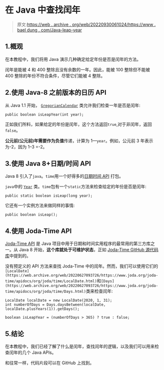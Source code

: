# 在 Java 中查找闰年

> 原文:[https://web . archive . org/web/20220930061024/https://www . bael dung . com/Java-leap-year](https://web.archive.org/web/20220930061024/https://www.baeldung.com/java-leap-year)

## 1.概观

在本教程中，我们将用 Java 演示几种确定给定年份是否是闰年的方法。

闰年是能被 4 和 400 整除且没有余数的一年。因此，能被 100 整除但不能被 400 整除的年份不符合条件，尽管它们能被 4 整除。

## 2.**使用 Java-8 之前版本的日历 API**

从 Java 1.1 开始， [`GregorianCalendar`](/web/20220627093726/https://www.baeldung.com/java-gregorian-calendar) 类允许我们检查一年是否是闰年:

```
public boolean isLeapYear(int year);
```

正如我们所料，如果给定的年份是闰年，这个方法返回`true`,对于非闰年，返回`false`。

**公元前(公元前)年需要作为负值**传递，计算为 1—`year`。例如，公元前 3 年表示为-2，因为 1–3 =-2。

## 3.**使用 Java 8+日期/时间 API**

Java 8 引入了`java`。`time`用一个好得多的[日期时间 API](/web/20220627093726/https://www.baeldung.com/java-8-date-time-intro) 打包。

`java`中的 [`Year`](https://web.archive.org/web/20220627093726/https://docs.oracle.com/en/java/javase/11/docs/api/java.base/java/time/Year.html) 类。`time`包有一个`static`方法来检查给定的年份是否是闰年:

```
public static boolean isLeap(long year);
```

它还有一个实例方法来做同样的事情:

```
public boolean isLeap();
```

## 4.**使用 Joda-Time API**

[Joda-Time API](/web/20220627093726/https://www.baeldung.com/joda-time) 是 Java 项目中用于日期和时间实用程序的最常用的第三方库之一。从 Java 8 开始，**这个库就处于可维护状态**，正如 [Joda-Time GitHub 源代码库](https://web.archive.org/web/20220627093726/https://github.com/JodaOrg/joda-time#joda-time)中提到的。

没有预定义的 API 方法来查找 Joda-Time 中的闰年。然而，我们可以使用它们的`[LocalDate](https://web.archive.org/web/20220627093726/https://www.joda.org/joda-time/apidocs/org/joda/time/LocalDate.html)`和`[Days](https://web.archive.org/web/20220627093726/https://www.joda.org/joda-time/apidocs/org/joda/time/Days.html)`类来检查闰年:

```
LocalDate localDate = new LocalDate(2020, 1, 31);
int numberOfDays = Days.daysBetween(localDate, localDate.plusYears(1)).getDays();

boolean isLeapYear = (numberOfDays > 365) ? true : false;
```

## 5.结论

在本教程中，我们已经了解了什么是闰年，查找闰年的逻辑，以及我们可以用来检查闰年的几个 Java APIs。

和往常一样，代码片段可以在 GitHub 上找到。
